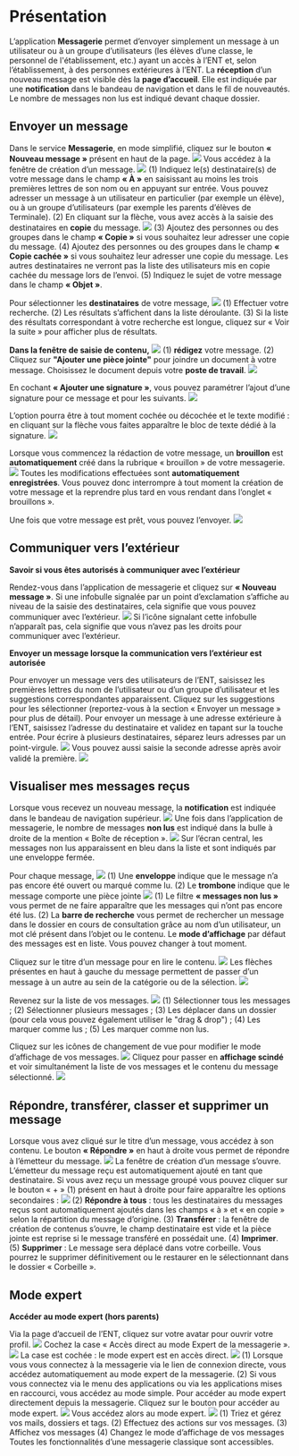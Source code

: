 # Présentation
L’application **Messagerie** permet d’envoyer simplement un message à un utilisateur ou à un groupe d’utilisateurs (les élèves d’une classe, le personnel de l'établissement, etc.) ayant un accès à l’ENT et, selon l’établissement, à des personnes extérieures à l’ENT. La **réception** d’un nouveau message est visible dès la **page d’accueil**. Elle est indiquée par une **notification** dans le bandeau de navigation et dans le fil de nouveautés. Le nombre de messages non lus est indiqué devant chaque dossier.

## Envoyer un message
Dans le service **Messagerie**, en mode simplifié, cliquez sur le bouton **« Nouveau message »** présent en haut de la page.
![](<.gitbook/assets/001_nouveau_message.png>)
Vous accédez à la fenêtre de création d’un message.
![](<.gitbook/assets/002_envoyer_un_message.png>)
(1) Indiquez le(s) destinataire(s) de votre message dans le champ **« À »** en saisissant au moins les trois premières lettres de son nom ou en appuyant sur entrée. Vous pouvez adresser un message à un utilisateur en particulier (par exemple un élève), ou à un groupe d’utilisateurs (par exemple les parents d’élèves de Terminale).
(2) En cliquant sur la flèche, vous avez accès à la saisie des destinataires en **copie** du message. 
![](<.gitbook/assets/003_envoyer_un_message_déplié.png>)
(3) Ajoutez des personnes ou des groupes dans le champ **« Copie »** si vous souhaitez leur adresser une copie du message.
(4) Ajoutez des personnes ou des groupes dans le champ **« Copie cachée »** si vous souhaitez leur adresser une copie du message. Les autres destinataires ne verront pas la liste des utilisateurs mis en copie cachée du message lors de l’envoi. 
(5) Indiquez le sujet de votre message dans le champ **« Objet »**.

Pour sélectionner les **destinataires** de votre message,
![](<.gitbook/assets/004_destinataire.png>)
(1) Effectuer votre recherche.
(2) Les résultats s’affichent dans la liste déroulante.
(3) Si la liste des résultats correspondant à votre recherche est longue, cliquez sur « Voir la suite » pour afficher plus de résultats. 

**Dans la fenêtre de saisie de contenu,**
![](<.gitbook/assets/005_Saisir_message.png>)
(1) **rédigez** votre message.
(2) Cliquez sur **"Ajouter une pièce jointe"** pour joindre un document à votre message.
Choisissez le document depuis votre **poste de travail**.
![](<.gitbook/assets/006_poste_de_travail.png>)

En cochant **« Ajouter une signature »**, vous pouvez paramétrer l’ajout d’une signature pour ce message et pour les suivants.
![](<.gitbook/assets/007_ajout_signature.png>)

L’option pourra être à tout moment cochée ou décochée et le texte modifié : en cliquant sur la flèche vous faites apparaître le bloc de texte dédié à la signature.
![](<.gitbook/assets/008_ajout_signature_déplié.png>)

Lorsque vous commencez la rédaction de votre message, un **brouillon** est **automatiquement** créé dans la rubrique « brouillon » de votre messagerie.
![](<.gitbook/assets/009_Brouillon.png>)
Toutes les modifications effectuées sont **automatiquement enregistrées**. Vous pouvez donc interrompre à tout moment la création de votre message et la reprendre plus tard en vous rendant dans l’onglet « brouillons ».

Une fois que votre message est prêt, vous pouvez l’envoyer.
![](<.gitbook/assets/010_envoi.png>)

## Communiquer vers l’extérieur

**Savoir si vous êtes autorisés à communiquer avec l’extérieur**

Rendez-vous dans l’application de messagerie et cliquez sur **« Nouveau message »**. Si une infobulle signalée par un point d’exclamation s’affiche au niveau de la saisie des destinataires, cela signifie que vous pouvez communiquer avec l’extérieur. 
![](<.gitbook/assets/011_verif_msg_exterieur.png>)
Si l’icône signalant cette infobulle n’apparaît pas, cela signifie que vous n’avez pas les droits pour communiquer avec l’extérieur. 

**Envoyer un message lorsque la communication vers l’extérieur est autorisée**

Pour envoyer un message vers des utilisateurs de l’ENT, saisissez les premières lettres du nom de l’utilisateur ou d’un groupe d’utilisateur et les suggestions correspondantes apparaissent. Cliquez sur les suggestions pour les sélectionner (reportez-vous à la section « Envoyer un message » pour plus de détail).
Pour envoyer un message à une adresse extérieure à l’ENT, saisissez l’adresse du destinataire et validez en tapant sur la touche entrée.
Pour écrire à plusieurs destinataires, séparez leurs adresses par un point-virgule.
![](<.gitbook/assets/012_saisie_adresse_exte.png>)
Vous pouvez aussi saisie la seconde adresse après avoir validé la première. 
![](<.gitbook/assets/013_saisie_adresse_exte2.png>)

## Visualiser mes messages reçus
Lorsque vous recevez un nouveau message, la **notification** est indiquée dans le bandeau de navigation supérieur.
![](<.gitbook/assets/014_notification_bandeau.png>)
Une fois dans l’application de messagerie, le nombre de messages **non lus** est indiqué dans la bulle à droite de la mention « Boîte de réception ».
![](<.gitbook/assets/015_boite_reception.png>)
Sur l’écran central, les messages non lus apparaissent en bleu dans la liste et sont indiqués par une enveloppe fermée.

Pour chaque message,
![](<.gitbook/assets/016_elements_message.png>)
(1) Une **enveloppe** indique que le message n’a pas encore été ouvert ou marqué comme lu.
(2) Le **trombone** indique que le message comporte une pièce jointe
![](<.gitbook/assets/017_filtre_recherche.png>)
(1) Le filtre **« messages non lus »** vous permet de ne faire apparaître que les messages qui n’ont pas encore été lus.
(2) La **barre de recherche** vous permet de rechercher un message dans le dossier en cours de consultation grâce au nom d’un utilisateur, un mot clé présent dans l’objet ou le contenu.
Le **mode d’affichage** par défaut des messages est en liste. Vous pouvez changer à tout moment.

Cliquez sur le titre d’un message pour en lire le contenu.
![](<.gitbook/assets/018_ouvrir_message.png>)
Les flèches présentes en haut à gauche du message permettent de passer d’un message à un autre au sein de la catégorie ou de la sélection.
![](<.gitbook/assets/019_contenu_message.png>)

Revenez sur la liste de vos messages.
![](<.gitbook/assets/020_selectionner_message.png>)
(1) Sélectionner tous les messages ;
(2) Sélectionner plusieurs messages ;
(3) Les déplacer dans un dossier (pour cela vous pouvez également utiliser le "drag & drop") ;
(4) Les marquer comme lus ;
(5) Les marquer comme non lus.

Cliquez sur les icônes de changement de vue pour modifier le mode d’affichage de vos messages.
![](<.gitbook/assets/021_changement_vues.png>)
Cliquez pour passer en **affichage scindé** et voir simultanément la liste de vos messages et le contenu du message sélectionné. 
![](<.gitbook/assets/022_vue_scindée.png>)

## Répondre, transférer, classer et supprimer un message
Lorsque vous avez cliqué sur le titre d’un message, vous accédez à son contenu. Le bouton **« Répondre »** en haut à droite vous permet de répondre à l’émetteur du message.
![](<.gitbook/assets/023_répondre_message.png>)
La fenêtre de création d’un message s’ouvre. L’émetteur du message reçu est automatiquement ajouté en tant que destinataire.
Si vous avez reçu un message groupé vous pouvez cliquer sur le bouton « + » (1) présent en haut à droite pour faire apparaître les options secondaires :
![](<.gitbook/assets/024_options_message.png>)
(2) **Répondre à tous** : tous les destinataires du messages reçus sont automatiquement ajoutés dans les champs « à » et « en copie » selon la répartition du message d’origine.
(3) **Transférer** : la fenêtre de création de contenus s’ouvre, le champ destinataire est vide et la pièce jointe est reprise si le message transféré en possédait une.
(4) **Imprimer**.
(5) **Supprimer** : Le message sera déplacé dans votre corbeille. Vous pourrez le supprimer définitivement ou le restaurer en le sélectionnant dans le dossier « Corbeille ».

## Mode expert
**Accéder au mode expert (hors parents)**

Via la page d’accueil de l’ENT, cliquez sur votre avatar pour ouvrir votre profil.
![](<.gitbook/assets/025_accès_profil.png>)
Cochez la case « Accès direct au mode Expert de la messagerie ».
![](<.gitbook/assets/026_activer_mode_expert.png>)
La case est cochée : le mode expert est en accès direct.
![](<.gitbook/assets/027_accès_messageries_deux_modes.png>)
(1) Lorsque vous vous connectez à la messagerie via le lien de connexion directe, vous accédez automatiquement au mode expert de la messagerie.
(2) Si vous vous connectez via le menu des applications ou via les applications mises en raccourci, vous accédez au mode simple.
Pour accéder au mode expert directement depuis la messagerie. Cliquez sur le bouton pour accéder au mode expert.
![](<.gitbook/assets/028_acceder_mode_expert.png>)
Vous accédez alors au mode expert.
![](<.gitbook/assets/029_mode_expert.png>)
(1) Triez et gérez vos mails, dossiers et tags.
(2) Effectuez des actions sur vos messages.
(3) Affichez vos messages
(4) Changez le mode d’affichage de vos messages
Toutes les fonctionnalités d’une messagerie classique sont accessibles. 
